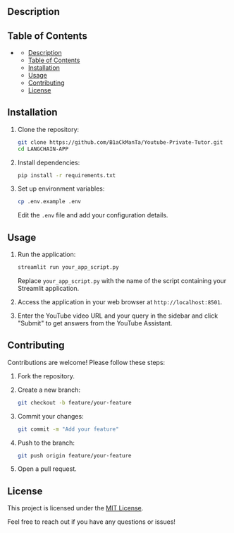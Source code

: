 # <Your Project Name>

## Description
<Your Project Description>

## Table of Contents
- [](#)
  - [Description](#description)
  - [Table of Contents](#table-of-contents)
  - [Installation](#installation)
  - [Usage](#usage)
  - [Contributing](#contributing)
  - [License](#license)

## Installation
1. Clone the repository:
    ```bash
    git clone https://github.com/B1aCkManTa/Youtube-Private-Tutor.git
    cd LANGCHAIN-APP
    ```

2. Install dependencies:
    ```bash
    pip install -r requirements.txt
    ```

3. Set up environment variables:
    ```bash
    cp .env.example .env
    ```
    Edit the `.env` file and add your configuration details.

## Usage
1. Run the application:
    ```bash
    streamlit run your_app_script.py
    ```
   Replace `your_app_script.py` with the name of the script containing your Streamlit application.

2. Access the application in your web browser at `http://localhost:8501`.

3. Enter the YouTube video URL and your query in the sidebar and click "Submit" to get answers from the YouTube Assistant.

## Contributing
Contributions are welcome! Please follow these steps:

1. Fork the repository.

2. Create a new branch:
    ```bash
    git checkout -b feature/your-feature
    ```

3. Commit your changes:
    ```bash
    git commit -m "Add your feature"
    ```

4. Push to the branch:
    ```bash
    git push origin feature/your-feature
    ```

5. Open a pull request.

## License
This project is licensed under the [MIT License](LICENSE).

Feel free to reach out if you have any questions or issues!
